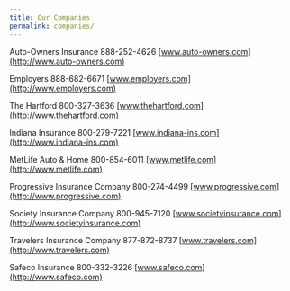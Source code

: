 ```yaml
---
title: Our Companies
permalink: companies/
---
```

Auto-Owners Insurance
888-252-4626
[www.auto-owners.com](http://www.auto-owners.com)

Employers
888-682-6671
[www.employers.com](http://www.employers.com)

The Hartford
800-327-3636
[www.thehartford.com](http://www.thehartford.com)

Indiana Insurance
800-279-7221
[www.indiana-ins.com](http://www.indiana-ins.com)

MetLife Auto & Home
800-854-6011
[www.metlife.com](http://www.metlife.com)

Progressive Insurance Company
800-274-4499
[www.progressive.com](http://www.progressive.com)

Society Insurance Company
800-945-7120
[www.societyinsurance.com](http://www.societyinsurance.com)

Travelers Insurance Company
877-872-8737
[www.travelers.com](http://www.travelers.com)

Safeco Insurance
800-332-3226
[www.safeco.com](http://www.safeco.com)